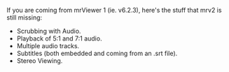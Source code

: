 If you are coming from mrViewer 1 (ie. v6.2.3), here's the stuff that
mrv2 is still missing:

- Scrubbing with Audio.
- Playback of 5:1 and 7:1 audio.
- Multiple audio tracks.
- Subtitles (both embedded and coming from an .srt file).
- Stereo Viewing.
